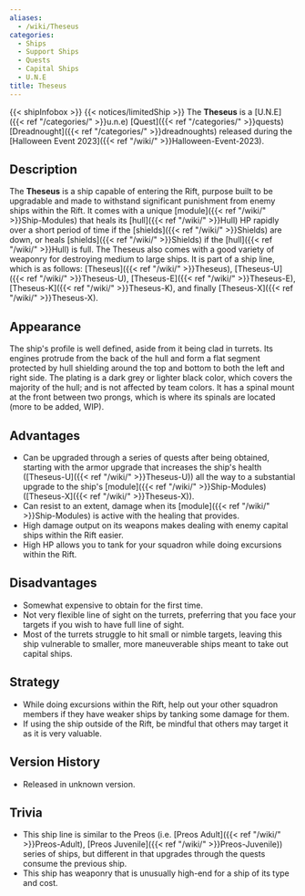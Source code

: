 ```yaml
---
aliases:
  - /wiki/Theseus
categories:
  - Ships
  - Support Ships
  - Quests
  - Capital Ships
  - U.N.E
title: Theseus
---
```


{{< shipInfobox >}} {{< notices/limitedShip >}} The **Theseus** is a [U.N.E]({{< ref "/categories/" >}}u.n.e) [Quest]({{< ref "/categories/" >}}quests) [Dreadnought]({{< ref "/categories/" >}}dreadnoughts) released during the [Halloween Event 2023]({{< ref "/wiki/" >}}Halloween-Event-2023).

## Description

The **Theseus** is a ship capable of entering the Rift, purpose built to be upgradable and made to withstand significant punishment from enemy ships within the Rift. It comes with a unique [module]({{< ref "/wiki/" >}}Ship-Modules) that heals its [hull]({{< ref "/wiki/" >}}Hull) HP rapidly over a short period of time if the [shields]({{< ref "/wiki/" >}}Shields) are down, or heals [shields]({{< ref "/wiki/" >}}Shields) if the [hull]({{< ref "/wiki/" >}}Hull) is full. The Theseus also comes with a good variety of weaponry for destroying medium to large ships. It is part of a ship line, which is as follows: [Theseus]({{< ref "/wiki/" >}}Theseus), [Theseus-U]({{< ref "/wiki/" >}}Theseus-U), [Theseus-E]({{< ref "/wiki/" >}}Theseus-E), [Theseus-K]({{< ref "/wiki/" >}}Theseus-K), and finally [Theseus-X]({{< ref "/wiki/" >}}Theseus-X).

## Appearance

The ship's profile is well defined, aside from it being clad in turrets. Its engines protrude from the back of the hull and form a flat segment protected by hull shielding around the top and bottom to both the left and right side. The plating is a dark grey or lighter black color, which covers the majority of the hull; and is not affected by team colors. It has a spinal mount at the front between two prongs, which is where its spinals are located (more to be added, WIP).

## Advantages

- Can be upgraded through a series of quests after being obtained, starting with the armor upgrade that increases the ship's health ([Theseus-U]({{< ref "/wiki/" >}}Theseus-U)) all the way to a substantial upgrade to the ship's [module]({{< ref "/wiki/" >}}Ship-Modules) ([Theseus-X]({{< ref "/wiki/" >}}Theseus-X)).
- Can resist to an extent, damage when its [module]({{< ref "/wiki/" >}}Ship-Modules) is active with the healing that provides.
- High damage output on its weapons makes dealing with enemy capital ships within the Rift easier.
- High HP allows you to tank for your squadron while doing excursions within the Rift.

## Disadvantages

- Somewhat expensive to obtain for the first time.
- Not very flexible line of sight on the turrets, preferring that you face your targets if you wish to have full line of sight.
- Most of the turrets struggle to hit small or nimble targets, leaving this ship vulnerable to smaller, more maneuverable ships meant to take out capital ships.

## Strategy

- While doing excursions within the Rift, help out your other squadron members if they have weaker ships by tanking some damage for them.
- If using the ship outside of the Rift, be mindful that others may target it as it is very valuable.

## Version History

- Released in unknown version.

## Trivia

- This ship line is similar to the Preos (i.e. [Preos Adult]({{< ref "/wiki/" >}}Preos-Adult), [Preos Juvenile]({{< ref "/wiki/" >}}Preos-Juvenile)) series of ships, but different in that upgrades through the quests consume the previous ship.
- This ship has weaponry that is unusually high-end for a ship of its type and cost.
